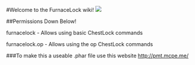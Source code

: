 #Welcome to the FurnaceLock wiki!
![](http://icons.iconarchive.com/icons/mohsenfakharian/christmas/512/treasure-chest-icon.png)

##Permissions Down Below!

furnacelock - Allows using basic ChestLock commands

furnacelock.op - Allows using the op ChestLock commands

###To make this a useable .phar file use this website http://pmt.mcpe.me/
